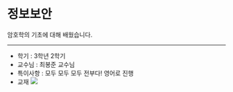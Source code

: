 # 정보보안
암호학의 기초에 대해 배웠습니다.

---

- 학기 : 3학년 2학기
- 교수님 : 최봉준 교수님
- 특이사항 : 모두 모두 모두 전부다! 영어로 진행
- 교재
![](https://images.velog.io/images/yesterdaykite/post/afa63d10-c5f6-41f9-b36f-dd60bba2bbd7/image.png)
